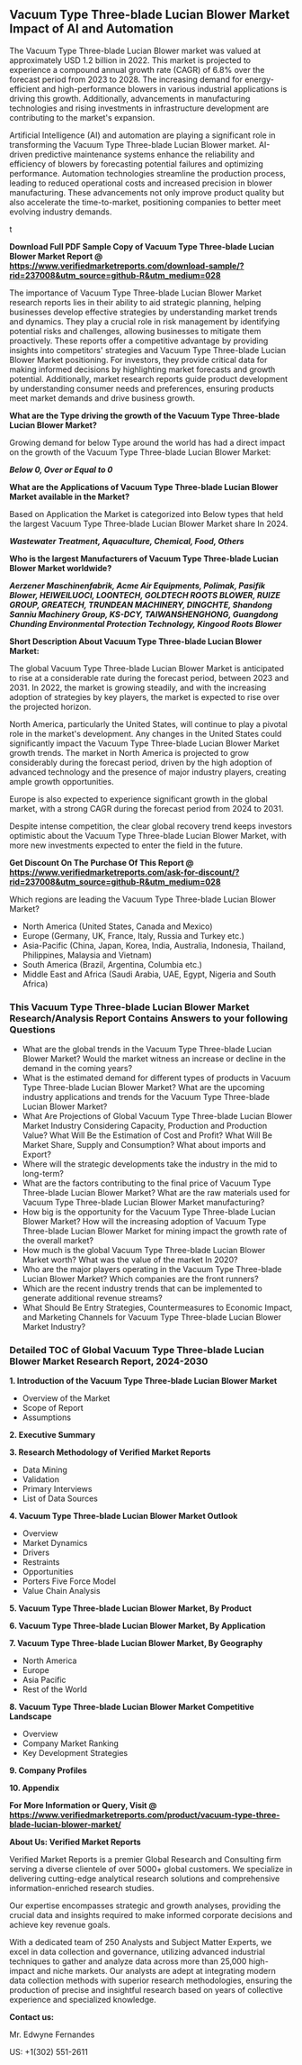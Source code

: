 <h2>Vacuum Type Three-blade Lucian Blower Market Impact of AI and Automation</h2><p>The Vacuum Type Three-blade Lucian Blower market was valued at approximately USD 1.2 billion in 2022. This market is projected to experience a compound annual growth rate (CAGR) of 6.8% over the forecast period from 2023 to 2028. The increasing demand for energy-efficient and high-performance blowers in various industrial applications is driving this growth. Additionally, advancements in manufacturing technologies and rising investments in infrastructure development are contributing to the market's expansion.</p><p>Artificial Intelligence (AI) and automation are playing a significant role in transforming the Vacuum Type Three-blade Lucian Blower market. AI-driven predictive maintenance systems enhance the reliability and efficiency of blowers by forecasting potential failures and optimizing performance. Automation technologies streamline the production process, leading to reduced operational costs and increased precision in blower manufacturing. These advancements not only improve product quality but also accelerate the time-to-market, positioning companies to better meet evolving industry demands.</p>t</p><p id="" class=""><strong>Download Full PDF Sample Copy of Vacuum Type Three-blade Lucian Blower Market Report @ <a href="https://www.verifiedmarketreports.com/download-sample/?rid=237008&utm_source=github-R&utm_medium=028" target="_blank">https://www.verifiedmarketreports.com/download-sample/?rid=237008&utm_source=github-R&utm_medium=028</a></strong></p><p>The importance of&nbsp;Vacuum Type Three-blade Lucian Blower Market research reports lies in their ability to aid strategic planning, helping businesses develop effective strategies by understanding market trends and dynamics. They play a crucial role in risk management by identifying potential risks and challenges, allowing businesses to mitigate them proactively. These reports offer a competitive advantage by providing insights into competitors' strategies and Vacuum Type Three-blade Lucian Blower Market positioning. For investors, they provide critical data for making informed decisions by highlighting market forecasts and growth potential. Additionally, market research reports guide product development by understanding consumer needs and preferences, ensuring products meet market demands and drive business growth.</p><p><strong>What are the&nbsp;Type driving the growth of the Vacuum Type Three-blade Lucian Blower Market?</strong></p><p id="" class="">Growing demand for below Type around the world has had a direct impact on the growth of the Vacuum Type Three-blade Lucian Blower Market:</p><em><strong>Below 0, Over or Equal to 0</strong></em></p><strong>What are the&nbsp;Applications&nbsp;of Vacuum Type Three-blade Lucian Blower Market available in the Market?</strong></p><p id="" class="">Based on Application the Market is categorized into Below types that held the largest Vacuum Type Three-blade Lucian Blower Market share In 2024.</p><em><strong>Wastewater Treatment, Aquaculture, Chemical, Food, Others</strong></em></p><strong>Who is the largest Manufacturers of Vacuum Type Three-blade Lucian Blower Market worldwide?</strong></p><p><em><strong>Aerzener Maschinenfabrik, Acme Air Equipments, Polimak, Pasifik Blower, HEIWEILUOCI, LOONTECH, GOLDTECH ROOTS BLOWER, RUIZE GROUP, GREATECH, TRUNDEAN MACHINERY, DINGCHTE, Shandong Sanniu Machinery Group, KS-DCY, TAIWANSHENGHONG, Guangdong Chunding Environmental Protection Technology, Kingood Roots Blower</strong></em></p><p id="" class=""><strong>Short Description About Vacuum Type Three-blade Lucian Blower Market:</strong></p><p>The global Vacuum Type Three-blade Lucian Blower Market is anticipated to rise at a considerable rate during the forecast period, between 2023 and 2031. In 2022, the market is growing steadily, and with the increasing adoption of strategies by key players, the market is expected to rise over the projected horizon.</p><p>North America, particularly the United States, will continue to play a pivotal role in the market's development. Any changes in the United States could significantly impact the Vacuum Type Three-blade Lucian Blower Market growth trends. The market in North America is projected to grow considerably during the forecast period, driven by the high adoption of advanced technology and the presence of major industry players, creating ample growth opportunities.</p><p>Europe is also expected to experience significant growth in the global market, with a strong CAGR during the forecast period from 2024 to 2031.</p><p>Despite intense competition, the clear global recovery trend keeps investors optimistic about the Vacuum Type Three-blade Lucian Blower Market, with more new investments expected to enter the field in the future.</p><p id="" class=""><strong>Get Discount On The Purchase Of This Report @ <a href="https://www.verifiedmarketreports.com/ask-for-discount/?rid=237008&utm_source=github-R&utm_medium=028" target="_blank">https://www.verifiedmarketreports.com/ask-for-discount/?rid=237008&utm_source=github-R&utm_medium=028</a></strong></p>Which regions are leading the Vacuum Type Three-blade Lucian Blower Market?</p><ul><li>North America (United States, Canada and Mexico)</li><li>Europe (Germany, UK, France, Italy, Russia and Turkey etc.)</li><li>Asia-Pacific (China, Japan, Korea, India, Australia, Indonesia, Thailand, Philippines, Malaysia and Vietnam)</li><li>South America (Brazil, Argentina, Columbia etc.)</li><li>Middle East and Africa (Saudi Arabia, UAE, Egypt, Nigeria and South Africa)</li></ul><h3 id="" class="">This Vacuum Type Three-blade Lucian Blower Market Research/Analysis Report Contains Answers to your following Questions</h3><ul><li>What are the global trends in the Vacuum Type Three-blade Lucian Blower Market? Would the market witness an increase or decline in the demand in the coming years?</li><li>What is the estimated demand for different types of products in Vacuum Type Three-blade Lucian Blower Market? What are the upcoming industry applications and trends for the Vacuum Type Three-blade Lucian Blower Market?</li><li>What Are Projections of Global Vacuum Type Three-blade Lucian Blower Market Industry Considering Capacity, Production and Production Value? What Will Be the Estimation of Cost and Profit? What Will Be Market Share, Supply and Consumption? What about imports and Export?</li><li>Where will the strategic developments take the industry in the mid to long-term?</li><li>What are the factors contributing to the final price of Vacuum Type Three-blade Lucian Blower Market? What are the raw materials used for Vacuum Type Three-blade Lucian Blower Market manufacturing?</li><li>How big is the opportunity for the Vacuum Type Three-blade Lucian Blower Market? How will the increasing adoption of Vacuum Type Three-blade Lucian Blower Market for mining impact the growth rate of the overall market?</li><li>How much is the global Vacuum Type Three-blade Lucian Blower Market worth? What was the value of the market In 2020?</li><li>Who are the major players operating in the Vacuum Type Three-blade Lucian Blower Market? Which companies are the front runners?</li><li>Which are the recent industry trends that can be implemented to generate additional revenue streams?</li><li>What Should Be Entry Strategies, Countermeasures to Economic Impact, and Marketing Channels for Vacuum Type Three-blade Lucian Blower Market Industry?</li></ul><h3 id="" class="">Detailed TOC of Global Vacuum Type Three-blade Lucian Blower Market Research Report, 2024-2030</h3><p id="" class=""><strong>1. Introduction of the Vacuum Type Three-blade Lucian Blower Market</strong></p><ul><li>Overview of the Market</li><li>Scope of Report</li><li>Assumptions</li></ul><p id="" class=""><strong>2. Executive Summary</strong></p><p id="" class=""><strong>3. Research Methodology of Verified Market Reports</strong></p><ul><li>Data Mining</li><li>Validation</li><li>Primary Interviews</li><li>List of Data Sources</li></ul><p id="" class=""><strong>4. Vacuum Type Three-blade Lucian Blower Market Outlook</strong></p><ul><li>Overview</li><li>Market Dynamics</li><li>Drivers</li><li>Restraints</li><li>Opportunities</li><li>Porters Five Force Model</li><li>Value Chain Analysis</li></ul><p id="" class=""><strong>5. Vacuum Type Three-blade Lucian Blower Market, By Product</strong></p><p id="" class=""><strong>6. Vacuum Type Three-blade Lucian Blower Market, By Application</strong></p><p id="" class=""><strong>7. Vacuum Type Three-blade Lucian Blower Market, By Geography</strong></p><ul><li>North America</li><li>Europe</li><li>Asia Pacific</li><li>Rest of the World</li></ul><p id="" class=""><strong>8. Vacuum Type Three-blade Lucian Blower Market Competitive Landscape</strong></p><ul><li>Overview</li><li>Company Market Ranking</li><li>Key Development Strategies</li></ul><p id="" class=""><strong>9. Company Profiles</strong></p><p id="" class=""><strong>10. Appendix</strong></p><p id="" class=""><strong>For More Information or Query, Visit @ <a href="https://www.verifiedmarketreports.com/product/vacuum-type-three-blade-lucian-blower-market/" target="_blank">https://www.verifiedmarketreports.com/product/vacuum-type-three-blade-lucian-blower-market/</a></strong></p><p id="" class=""><strong>About Us: Verified Market Reports</strong></p><p id="" class="">Verified Market Reports is a premier Global Research and Consulting firm serving a diverse clientele of over 5000+ global customers. We specialize in delivering cutting-edge analytical research solutions and comprehensive information-enriched research studies.</p><p id="" class="">Our expertise encompasses strategic and growth analyses, providing the crucial data and insights required to make informed corporate decisions and achieve key revenue goals.</p><p id="" class="">With a dedicated team of 250 Analysts and Subject Matter Experts, we excel in data collection and governance, utilizing advanced industrial techniques to gather and analyze data across more than 25,000 high-impact and niche markets. Our analysts are adept at integrating modern data collection methods with superior research methodologies, ensuring the production of precise and insightful research based on years of collective experience and specialized knowledge.</p><p id="" class=""><strong>Contact us:</strong></p><p id="" class="">Mr. Edwyne Fernandes</p><p id="" class="">US: +1(302) 551-2611</p>